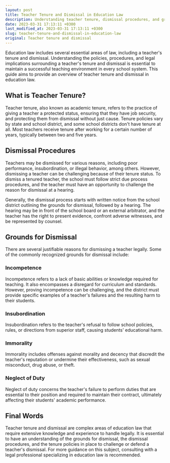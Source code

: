 ```yaml
---
layout: post
title: Teacher Tenure and Dismissal in Education Law
description: Understanding teacher tenure, dismissal procedures, and grounds for dismissal in education law is crucial for maintaining a successful teaching environment in every school system. Find out more here.
date: 2023-03-31 17:13:11 +0300
last_modified_at: 2023-03-31 17:13:11 +0300
slug: teacher-tenure-and-dismissal-in-education-law
original: Teacher tenure and dismissal
---
```

Education law includes several essential areas of law, including a teacher's tenure and dismissal. Understanding the policies, procedures, and legal implications surrounding a teacher's tenure and dismissal is essential to maintain a successful teaching environment in every school system. This guide aims to provide an overview of teacher tenure and dismissal in education law.

## What is Teacher Tenure?

Teacher tenure, also known as academic tenure, refers to the practice of giving a teacher a protected status, ensuring that they have job security, and protecting them from dismissal without just cause. Tenure policies vary by state and school district, and some school districts don't have tenure at all. Most teachers receive tenure after working for a certain number of years, typically between two and five years. 

## Dismissal Procedures

Teachers may be dismissed for various reasons, including poor performance, insubordination, or illegal behavior, among others. However, dismissing a teacher can be challenging because of their tenure status. To dismiss a tenured teacher, the school must follow strict due process procedures, and the teacher must have an opportunity to challenge the reason for dismissal at a hearing. 

Generally, the dismissal process starts with written notice from the school district outlining the grounds for dismissal, followed by a hearing. The hearing may be in front of the school board or an external arbitrator, and the teacher has the right to present evidence, confront adverse witnesses, and be represented by counsel.

## Grounds for Dismissal

There are several justifiable reasons for dismissing a teacher legally. Some of the commonly recognized grounds for dismissal include:

### Incompetence

Incompetence refers to a lack of basic abilities or knowledge required for teaching. It also encompasses a disregard for curriculum and standards. However, proving incompetence can be challenging, and the district must provide specific examples of a teacher's failures and the resulting harm to their students.

### Insubordination

Insubordination refers to the teacher's refusal to follow school policies, rules, or directions from superior staff, causing students' educational harm.

### Immorality

Immorality includes offenses against morality and decency that discredit the teacher's reputation or undermine their effectiveness, such as sexual misconduct, drug abuse, or theft.

### Neglect of Duty

Neglect of duty concerns the teacher's failure to perform duties that are essential to their position and required to maintain their contract, ultimately affecting their students' academic performance.

## Final Words

Teacher tenure and dismissal are complex areas of education law that require extensive knowledge and experience to handle legally. It is essential to have an understanding of the grounds for dismissal, the dismissal procedures, and the tenure policies in place to challenge or defend a teacher's dismissal. For more guidance on this subject, consulting with a legal professional specializing in education law is recommended.